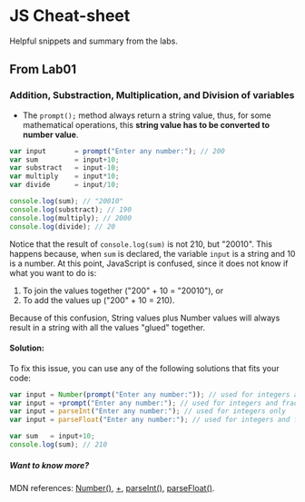 # JS Cheat-sheet
Helpful snippets and summary from the labs.

## From Lab01
### Addition, Substraction, Multiplication, and Division of variables
- The `prompt();` method always return a string value, thus, for some mathematical operations, this **string value has to be converted to number value**.

```js
var input       = prompt("Enter any number:"); // 200
var sum         = input+10;
var substract   = input-10;
var multiply    = input*10;
var divide      = input/10;

console.log(sum); // "20010"
console.log(substract); // 190
console.log(multiply); // 2000
console.log(divide); // 20
```
Notice that the result of `console.log(sum)` is not 210, but "20010". This happens because, when `sum` is declared, the variable `input` is a string and 10 is a number. At this point, JavaScript is confused, since it does not know if what you want to do is:
1.  To join the values together (&quot;200&quot; + 10 = &quot;20010&quot;), or
1.  To add the values up (&quot;200&quot; + 10 = 210).

Because of this confusion, String values plus Number values will always result in a string with all the values &quot;glued&quot; together.

#### Solution:
To fix this issue, you can use any of the following solutions that fits your code:
```js
var input = Number(prompt("Enter any number:")); // used for integers and fractional numbers
var input = +prompt("Enter any number:"); // used for integers and fractional numbers
var input = parseInt("Enter any number:"); // used for integers only
var input = parseFloat("Enter any number:"); // used for integers and fractional numbers

var sum   = input+10;
console.log(sum); // 210
```

##### Want to know more?
 MDN references: [Number()](https://developer.mozilla.org/en-US/docs/Web/JavaScript/Reference/Global_Objects/Number), [+](https://developer.mozilla.org/en-US/docs/Web/JavaScript/Reference/Operators/Arithmetic_Operators#Unary_plus_%28%29), [parseInt()](https://developer.mozilla.org/en-US/docs/Web/JavaScript/Reference/Global_Objects/parseInt), [parseFloat()](https://developer.mozilla.org/en-US/docs/Web/JavaScript/Reference/Global_Objects/parseFloat).
